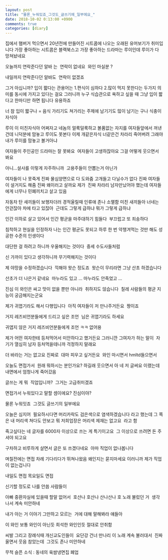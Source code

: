 ```yaml
---
layout: post
title: "물론_누워있죠_그것도_글쓰기에_일부에요_"
date: 2018-10-02 0:13:00 +0900
comments: true 
categories: [diary] 
---
```


집에서 햄버거 먹으면서 20년전에 만들어진 시트콤에 나오는 오래된 유머보기가 취미입니다
가장 좋아하는 시트콤은 블랙북스고 가장 좋아하는 드라마는 루이인데 루이가 다 망쳐놨네요

오늘까지 연락준다던 알바 는 
연락이 없네요 
와인 마실분 ?

내일까지 연락준다던 알바도 
연락이 없겠죠

그거 아십니까? 입이 짧다는 관용어는 1.편식이 심하다 2.많이 먹지 못한다는 두가지 의미를 동시에 가지고 있다는 걸요 그러니까 누구 식습관으로 욕하고 싶을 때 그냥 입이 짧다고 한마디만 하면 됩니다 유용하죠

너 참 입이 짧구나 = 음식 가리기도 쳐가리는 주제에 남기기도 많이 남기는 구나 식충이 자식아

루이 이 미친자식아 어쩌자고 네놈의 얼룩덜룩하고 볼품없는 자지를 여자들앞에서 꺼낸건데 니덕분에 맘놓고 루이도 못본다 이제
개같은자식 너같은건 차라리 죽어버려 그래야 내가 루이를 맘놓고 볼거아냐

여자들이 주인공인 드라마는 잘 못봐요 
여자들이 고생하잖아요
그걸 어떻게 웃으면서 봐요

아니...설사를 이렇게 자주하니까 
고용주들이 안뽑는거 아닌가

여자들이 나 못죽게 진짜 물심양면으로 다 도와줌
고개들고 다닐수가 없다 진짜
여자들이 설거지도 해줌
진짜 왜이러고 살까요 제가 
진짜 차라리 남자만났어야 했는데
여자들에게 너무나 민폐끼치고 살고 있음

자동차 탄 새끼들이 보행자더러 경적울릴때 인류애 존나 소멸함
미친 새끼들아 너네는 안걷잖아 차에 타고 있잖아 
근데도 그렇게 급하냐 뭐가 그렇게 급하냐

인간 이하로 살고 있어서 인간 평균을 마주대하기 힘들다 
부끄럽고 또 죄송하다

침착하고 현실을 인정하자
나는 인간 평균도 못되고 하루 한 번 약챙겨먹는 것만 해도 성공한 수준의 인생이다

대단한 걸 하려고 하니까 우울해지는 것이다 
중세 수도사들처럼 

신 가까이 있다고 생각하니까 무기력해지는 것이다

제 야망을 수정하겠습니다 
끽해야 왓슨 정도죠 
왓슨이 무리라면 그냥 산초 하겠습니다

산초가 더 나은거 같네요 
마누라도 있고 ...
마누라도 안죽었고 ...

진심 이 와인은 싸고 맛이 없을 뿐만 아니라 
취하지도 않습니다 
칠레 사람들의 평균 지능이 궁금해지는군요

제가 귀엽기라도 해서 다행입니다 
아직 여자들이 저 만나주거든요 
짱이죠

거지 레즈비언분들에게 드리고 싶은 조언 
님은 귀엽기라도 하세요

귀엽지 않은 거지 레즈비언분들에게 조언
ㅋㅋ 없어용

제가 어떤 여자한테 등처먹어서 미안하다고 했거든요
그러니깐 그여자가 하는 말이 
자기가 열심히 남자 등처먹을테니까 걱정하지 말래요

더 바라는 거는 없고요 진짜로 
대마 피우고 싶거든요 
와인 마시면서 hmltd들으면서

오늘도 면접가서 
원래 뭐하시는 분인가요? 하길래
웃으면서 아 네 저 글써요 이랬는데 
내면에서 엄청나게 죽어갔음

글쓰는 게 뭐 
직업입니까? 
그거는 고급취미겠죠

면접가서 누워있다고 말할 셈이에요?
진심이야?

물론 누워잇죠 
그것도 글쓰기의 일부에요

오늘은 심지어 
필요하시다면 머리카락도 검은색으로 염색하겠습니다 라고 했는데
그 쪽은 내 머리색 쳐다도 안보고 뭐 저희업장은 머리색 제재는 없고요 
라고 함

죽고싶다는 네 글자를 6000자 이상으로 쓰는 게 특기이고요 
그 이상으로 쓰려면 돈 주셔야 되고요

구차하고 비루하게 살면서 글은 또 쓰겠다네요 
아마 직업이 없나봅니다

며칠전에는 면접 차례 기다리다가 뛰쳐나왔음
왜인지는 묻지마세요
이러니까 제가 직업이 없는겁니다

내일도 면접
목요일도 면접

신기할 정도로 나를 안씀 사람들이

아빠 중환자실에 있을때 할말 없어서 
호산나 호산나 산나산나 호 노래 불렀던 거 
생각나서 계속 미안하네

내가 아는 거 이야기 그만하고 모르는  거에 대해 말해봐라 얘들아

이 와인 보통 와인이 아닌듯
희석한 와인인듯
절대로 안취함

씨발 그리고 장례식때 개신교도인들이 
요단강 건너 만나리 이 노래 계속 불러대서 
진짜 울면서 웃음 참았는데 
그것도 존나 미안하네

무척 슬픈 소식 : 동네의 육쌈냉면집 폐업
